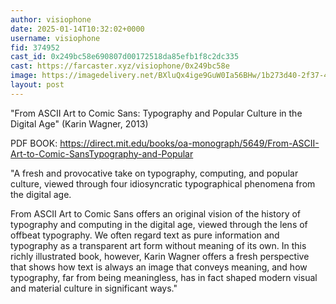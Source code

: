 ```yaml
---
author: visiophone
date: 2025-01-14T10:32:02+0000
username: visiophone
fid: 374952
cast_id: 0x249bc58e690807d00172518da85efb1f8c2dc335
cast: https://farcaster.xyz/visiophone/0x249bc58e
image: https://imagedelivery.net/BXluQx4ige9GuW0Ia56BHw/1b273d40-2f37-4378-82c5-6f326b5adc00/original
layout: post
---
```


"From ASCII Art to Comic Sans: Typography and Popular Culture in the Digital Age" (Karin Wagner, 2013)

PDF BOOK: https://direct.mit.edu/books/oa-monograph/5649/From-ASCII-Art-to-Comic-SansTypography-and-Popular

"A fresh and provocative take on typography, computing, and popular culture, viewed through four idiosyncratic typographical phenomena from the digital age.

From ASCII Art to Comic Sans offers an original vision of the history of typography and computing in the digital age, viewed through the lens of offbeat typography. We often regard text as pure information and typography as a transparent art form without meaning of its own. In this richly illustrated book, however, Karin Wagner offers a fresh perspective that shows how text is always an image that conveys meaning, and how typography, far from being meaningless, has in fact shaped modern visual and material culture in significant ways."

<img src='https://imagedelivery.net/BXluQx4ige9GuW0Ia56BHw/1b273d40-2f37-4378-82c5-6f326b5adc00/original' alt='' referrerpolicy='no-referrer'/>
<img src='https://imagedelivery.net/BXluQx4ige9GuW0Ia56BHw/12188e86-f649-4cdb-6630-dedfd65a4b00/original' alt='' referrerpolicy='no-referrer'/>
